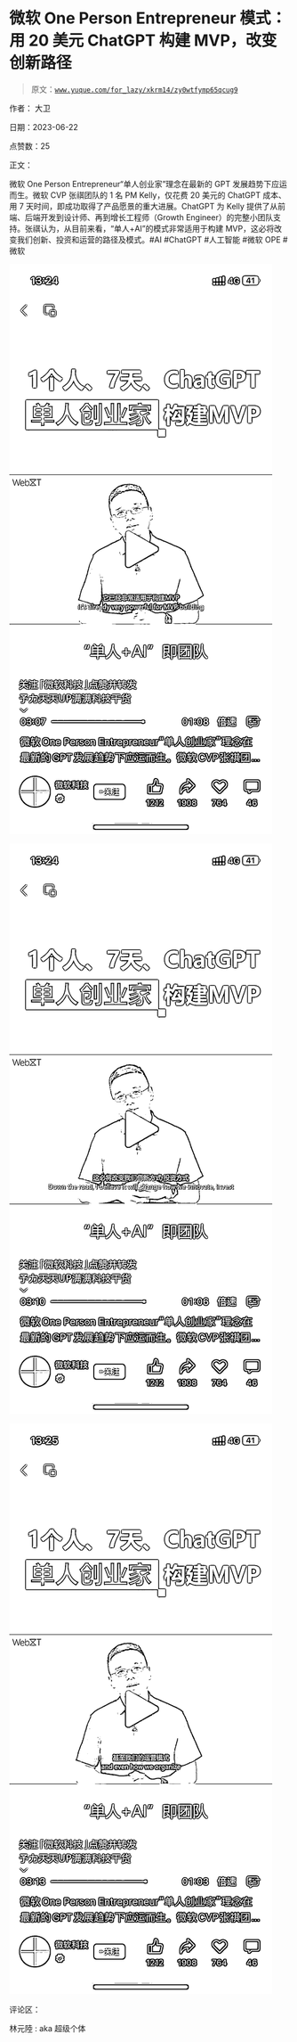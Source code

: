 # 微软 One Person Entrepreneur 模式：用 20 美元 ChatGPT 构建 MVP，改变创新路径

> 原文：[`www.yuque.com/for_lazy/xkrm14/zy0wtfymp65qcug9`](https://www.yuque.com/for_lazy/xkrm14/zy0wtfymp65qcug9)

作者： 大卫

日期：2023-06-22

点赞数：25

正文：

微软 One Person Entrepreneur“单人创业家”理念在最新的 GPT 发展趋势下应运而生。微软 CVP 张祺团队的 1 名 PM Kelly，仅花费 20 美元的 ChatGPT 成本、用 7 天时间，即成功取得了产品愿景的重大进展。ChatGPT 为 Kelly 提供了从前端、后端开发到设计师、再到增长工程师（Growth Engineer）的完整小团队支持。张祺认为，从目前来看，“单人+AI”的模式非常适用于构建 MVP，这必将改变我们创新、投资和运营的路径及模式。#AI #ChatGPT #人工智能 #微软 OPE #微软

![](img/bd5c3d6ded6d2a12c1e165511ee896d1.png)

![](img/ecc9a6a82ed67a775494509fba513d41.png)

![](img/8af779cd72955b4ce2624136d5ae55c8.png)

评论区：

林元陸 : aka 超级个体

